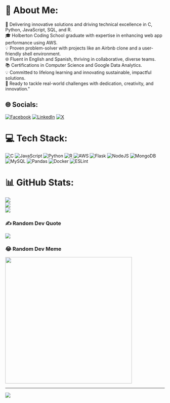 # 💫 About Me:
🚀 Delivering innovative solutions and driving technical excellence in C, Python, JavaScript, SQL, and R.<br>🎓 Holberton Coding School graduate with expertise in enhancing web app performance using AWS.<br>💡 Proven problem-solver with projects like an Airbnb clone and a user-friendly shell environment.<br>🌐 Fluent in English and Spanish, thriving in collaborative, diverse teams.<br>📚 Certifications in Computer Science and Google Data Analytics.<br>💡 Committed to lifelong learning and innovating sustainable, impactful solutions.<br>🌱 Ready to tackle real-world challenges with dedication, creativity, and innovation."


## 🌐 Socials:
[![Facebook](https://img.shields.io/badge/Facebook-%231877F2.svg?logo=Facebook&logoColor=white)](https://facebook.com/https://www.facebook.com/juan.r.silva.14) [![LinkedIn](https://img.shields.io/badge/LinkedIn-%230077B5.svg?logo=linkedin&logoColor=white)](https://linkedin.com/in/https://www.linkedin.com/in/juan-silva-rubio/) [![X](https://img.shields.io/badge/X-black.svg?logo=X&logoColor=white)](https://x.com/@Juanraplants) 

# 💻 Tech Stack:
![C](https://img.shields.io/badge/c-%2300599C.svg?style=plastic&logo=c&logoColor=white) ![JavaScript](https://img.shields.io/badge/javascript-%23323330.svg?style=plastic&logo=javascript&logoColor=%23F7DF1E) ![Python](https://img.shields.io/badge/python-3670A0?style=plastic&logo=python&logoColor=ffdd54) ![R](https://img.shields.io/badge/r-%23276DC3.svg?style=plastic&logo=r&logoColor=white) ![AWS](https://img.shields.io/badge/AWS-%23FF9900.svg?style=plastic&logo=amazon-aws&logoColor=white) ![Flask](https://img.shields.io/badge/flask-%23000.svg?style=plastic&logo=flask&logoColor=white) ![NodeJS](https://img.shields.io/badge/node.js-6DA55F?style=plastic&logo=node.js&logoColor=white) ![MongoDB](https://img.shields.io/badge/MongoDB-%234ea94b.svg?style=plastic&logo=mongodb&logoColor=white) ![MySQL](https://img.shields.io/badge/mysql-%2300000f.svg?style=plastic&logo=mysql&logoColor=white) ![Pandas](https://img.shields.io/badge/pandas-%23150458.svg?style=plastic&logo=pandas&logoColor=white) ![Docker](https://img.shields.io/badge/docker-%230db7ed.svg?style=plastic&logo=docker&logoColor=white) ![ESLint](https://img.shields.io/badge/ESLint-4B3263?style=plastic&logo=eslint&logoColor=white)
# 📊 GitHub Stats:
![](https://github-readme-stats.vercel.app/api?username=Mizuinu30&theme=dark&hide_border=false&include_all_commits=false&count_private=false)<br/>
![](https://github-readme-streak-stats.herokuapp.com/?user=Mizuinu30&theme=dark&hide_border=false)<br/>
![](https://github-readme-stats.vercel.app/api/top-langs/?username=Mizuinu30&theme=dark&hide_border=false&include_all_commits=false&count_private=false&layout=compact)

### ✍️ Random Dev Quote
![](https://quotes-github-readme.vercel.app/api?type=horizontal&theme=radical)

### 😂 Random Dev Meme
<img src='https://randommeme-five.vercel.app/' style="height: 400px;"/>

---
[![](https://visitcount.itsvg.in/api?id=Mizuinu30&icon=0&color=0)](https://visitcount.itsvg.in)

<!-- Proudly created with GPRM ( https://gprm.itsvg.in ) -->
